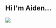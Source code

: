 ## Hi I'm Aiden...

<a href="https://github.com/AidenGittins/AidenGittins">
  <img align="center" src="https://github-readme-stats.vercel.app/api/top-langs/?username=AidenGittins&hide=java,html&title_color=ffffff&text_color=c9cacc&icon_color=2bbc8a&bg_color=1d1f21" />
</a>

<!-- ## Spotify Playing -->
<!-- <a> -->
<!-- <img align="center" src="https://spotify-readme-cyan.vercel.app/api/spotify-playing" alt="Spotify Playing" width="450" />
<!-- </a> -->

